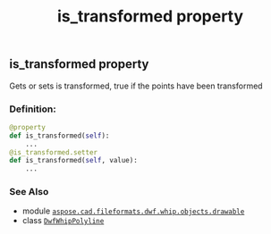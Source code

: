 ﻿---
title: is_transformed property
second_title: Aspose.CAD for Python via .NET API References
description: 
type: docs
weight: 60
url: /python-net/aspose.cad.fileformats.dwf.whip.objects.drawable/dwfwhippolyline/is_transformed/
is_root: false
---

## is_transformed property


Gets or sets is transformed, true if the points have been transformed
### Definition:
```python
@property
def is_transformed(self):
    ...
@is_transformed.setter
def is_transformed(self, value):
    ...
```

### See Also
* module [`aspose.cad.fileformats.dwf.whip.objects.drawable`](../../)
* class [`DwfWhipPolyline`](/cad/python-net/aspose.cad.fileformats.dwf.whip.objects.drawable/dwfwhippolyline)
